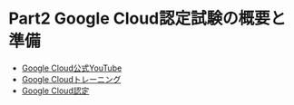 # Part2 Google Cloud認定試験の概要と準備
- [Google Cloud公式YouTube](https://www.youtube.com/channel/UCxl3AizmA_6YC4lpeycP8kA)
- [Google Cloudトレーニング](https://cloud.google.com/training/getstarted?hl=ja)
- [Google Cloud認定](https://cloud.google.com/certification/cloud-engineer?hl=ja)
